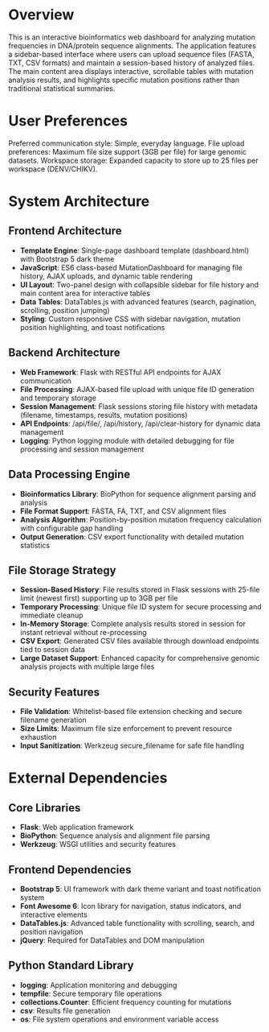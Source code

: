 # Overview

This is an interactive bioinformatics web dashboard for analyzing mutation frequencies in DNA/protein sequence alignments. The application features a sidebar-based interface where users can upload sequence files (FASTA, TXT, CSV formats) and maintain a session-based history of analyzed files. The main content area displays interactive, scrollable tables with mutation analysis results, and highlights specific mutation positions rather than traditional statistical summaries.

# User Preferences

Preferred communication style: Simple, everyday language.
File upload preferences: Maximum file size support (3GB per file) for large genomic datasets.
Workspace storage: Expanded capacity to store up to 25 files per workspace (DENV/CHIKV).

# System Architecture

## Frontend Architecture
- **Template Engine**: Single-page dashboard template (dashboard.html) with Bootstrap 5 dark theme
- **JavaScript**: ES6 class-based MutationDashboard for managing file history, AJAX uploads, and dynamic table rendering
- **UI Layout**: Two-panel design with collapsible sidebar for file history and main content area for interactive tables
- **Data Tables**: DataTables.js with advanced features (search, pagination, scrolling, position jumping)
- **Styling**: Custom responsive CSS with sidebar navigation, mutation position highlighting, and toast notifications

## Backend Architecture
- **Web Framework**: Flask with RESTful API endpoints for AJAX communication
- **File Processing**: AJAX-based file upload with unique file ID generation and temporary storage
- **Session Management**: Flask sessions storing file history with metadata (filename, timestamps, results, mutation positions)
- **API Endpoints**: /api/file/<id>, /api/history, /api/clear-history for dynamic data management
- **Logging**: Python logging module with detailed debugging for file processing and session management

## Data Processing Engine
- **Bioinformatics Library**: BioPython for sequence alignment parsing and analysis
- **File Format Support**: FASTA, FA, TXT, and CSV alignment files
- **Analysis Algorithm**: Position-by-position mutation frequency calculation with configurable gap handling
- **Output Generation**: CSV export functionality with detailed mutation statistics

## File Storage Strategy
- **Session-Based History**: File results stored in Flask sessions with 25-file limit (newest first) supporting up to 3GB per file
- **Temporary Processing**: Unique file ID system for secure processing and immediate cleanup
- **In-Memory Storage**: Complete analysis results stored in session for instant retrieval without re-processing
- **CSV Export**: Generated CSV files available through download endpoints tied to session data
- **Large Dataset Support**: Enhanced capacity for comprehensive genomic analysis projects with multiple large files

## Security Features
- **File Validation**: Whitelist-based file extension checking and secure filename generation
- **Size Limits**: Maximum file size enforcement to prevent resource exhaustion
- **Input Sanitization**: Werkzeug secure_filename for safe file handling

# External Dependencies

## Core Libraries
- **Flask**: Web application framework
- **BioPython**: Sequence analysis and alignment file parsing
- **Werkzeug**: WSGI utilities and security features

## Frontend Dependencies
- **Bootstrap 5**: UI framework with dark theme variant and toast notification system
- **Font Awesome 6**: Icon library for navigation, status indicators, and interactive elements
- **DataTables.js**: Advanced table functionality with scrolling, search, and position navigation
- **jQuery**: Required for DataTables and DOM manipulation

## Python Standard Library
- **logging**: Application monitoring and debugging
- **tempfile**: Secure temporary file operations
- **collections.Counter**: Efficient frequency counting for mutations
- **csv**: Results file generation
- **os**: File system operations and environment variable access